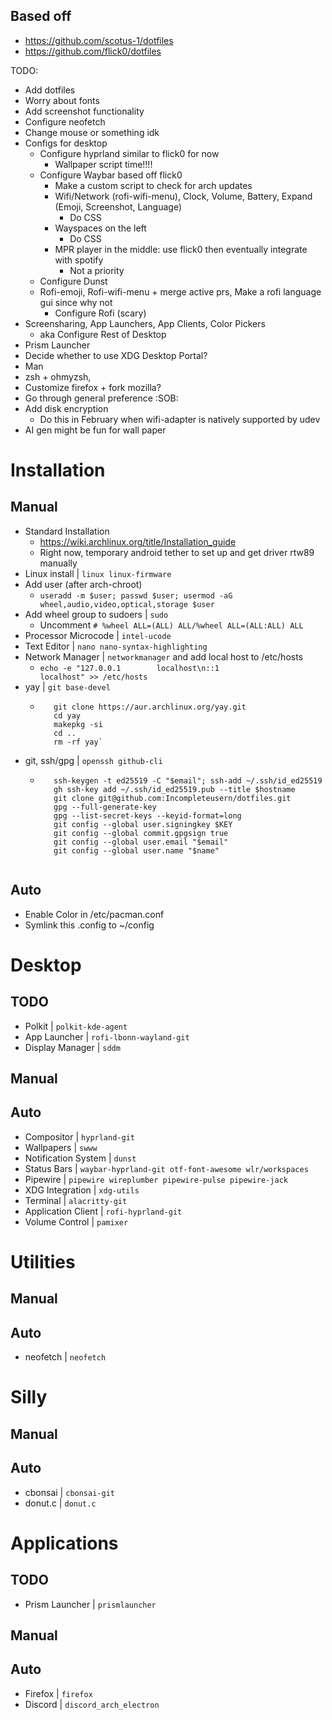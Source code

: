 ## Based off

- https://github.com/scotus-1/dotfiles
- https://github.com/flick0/dotfiles

TODO:
- Add dotfiles
- Worry about fonts
- Add screenshot functionality
- Configure neofetch
- Change mouse or something idk
- Configs for desktop
  - Configure hyprland similar to flick0 for now
    - Wallpaper script time!!!!
  - Configure Waybar based off flick0
    - Make a custom script to check for arch updates
    - Wifi/Network (rofi-wifi-menu), Clock, Volume, Battery, Expand (Emoji, Screenshot, Language)
        - Do CSS
    - Wayspaces on the left
        - Do CSS
    - MPR player in the middle: use flick0 then eventually integrate with spotify
        - Not a priority
  - Configure Dunst
  - Rofi-emoji, Rofi-wifi-menu + merge active prs, Make a rofi language gui since why not
      - Configure Rofi (scary)
- Screensharing, App Launchers, App Clients, Color Pickers
    - aka Configure Rest of Desktop
- Prism Launcher
- Decide whether to use XDG Desktop Portal?
- Man
- zsh + ohmyzsh, 
- Customize firefox + fork mozilla? 
- Go through general preference :SOB:
- Add disk encryption
  - Do this in February when wifi-adapter is natively supported by udev
- AI gen might be fun for wall paper

# Installation

## Manual
- Standard Installation
  - https://wiki.archlinux.org/title/Installation_guide
  - Right now, temporary android tether to set up and get driver rtw89 manually
- Linux install | `linux linux-firmware`
- Add user (after arch-chroot) 
  - `useradd -m $user; passwd $user; usermod -aG wheel,audio,video,optical,storage $user`
- Add wheel group to sudoers | `sudo`
  - Uncomment `# %wheel ALL=(ALL) ALL/%wheel ALL=(ALL:ALL) ALL`
- Processor Microcode | `intel-ucode`
- Text Editor | `nano nano-syntax-highlighting`
- Network Manager | `networkmanager` and add local host to /etc/hosts
  - `echo -e "127.0.0.1        localhost\n::1              localhost" >> /etc/hosts`
- yay | `git base-devel`
  - ```pacman -S git base-devel
       git clone https://aur.archlinux.org/yay.git
       cd yay
       makepkg -si 
       cd .. 
       rm -rf yay`
- git, ssh/gpg | `openssh github-cli`
  - ```gh auth login
       ssh-keygen -t ed25519 -C "$email"; ssh-add ~/.ssh/id_ed25519
       gh ssh-key add ~/.ssh/id_ed25519.pub --title $hostname
       git clone git@github.com:Incompleteusern/dotfiles.git
       gpg --full-generate-key
       gpg --list-secret-keys --keyid-format=long
       git config --global user.signingkey $KEY
       git config --global commit.gpgsign true
       git config --global user.email "$email"
       git config --global user.name "$name"
   
## Auto
- Enable Color in /etc/pacman.conf
- Symlink this .config to ~/config

# Desktop

## TODO
- Polkit | `polkit-kde-agent` 
- App Launcher | `rofi-lbonn-wayland-git` 
- Display Manager | `sddm`

## Manual

## Auto
- Compositor | `hyprland-git` 
- Wallpapers | `swww` 
- Notification System | `dunst` 
- Status Bars | `waybar-hyprland-git otf-font-awesome wlr/workspaces`
- Pipewire | `pipewire wireplumber pipewire-pulse pipewire-jack `
- XDG Integration | `xdg-utils`
- Terminal | `alacritty-git`
- Application Client | `rofi-hyprland-git`
- Volume Control | `pamixer`

# Utilities
## Manual
## Auto
- neofetch | `neofetch`

# Silly
## Manual
## Auto
- cbonsai | `cbonsai-git`
- donut.c | `donut.c`
# Applications
## TODO
- Prism Launcher | `prismlauncher`

## Manual
## Auto
- Firefox | `firefox`
- Discord | `discord_arch_electron`
